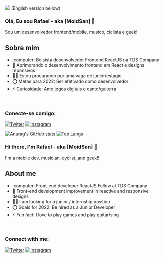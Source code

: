 <img src="https://i.ibb.co/S7LRSdf/Letras-Pinceladas-C-u-Noturno-Natureza-Imagem-de-fundo-de-tela.png">
(English version bellow)
<br/>

### Olá, Eu sou Rafael - aka [MoidSan] 👋
Sou um desenvolvedor frontend/mobile, musico, ciclista e geek!
<h2>Sobre mim</h2>
<ul>
<li>:computer: Bolsista desenvolvedor Frontend ReactJS na TDS Company </li>
<li>🌱 Aprimorando o desenvolvimento frontend em React e designs reponsivos</li>
<li>👨‍💻 Estou procurando por uma vaga de junior/estágio</li>
<li>⭕ Metas para 2022: Ser efetivado como desenvolvedor</li>
<li>⚡ Curiosidade: Amo jogos digitais e canto/guiterra</li>
  </ul>

<br    />




### Conecte-se comigo:
[![Twitter](https://img.shields.io/badge/-Twitter-%231DA1F2.svg?&style=flat-square&logo=twitter&logoColor=white)](https://twitter.com/Moidsan2)
[![Instagram](https://img.shields.io/badge/-Instagram-%23E4405F.svg?&style=flat-square&logo=instagram&logoColor=white)](https://instagram.com/rafaelmoid)

[![Anurag's GitHub stats](https://github-readme-stats.vercel.app/api?username=RafaelMoid&show_icons=true&theme=tokyonight)](https://github.com/RafaelMoid/github-readme-stats)
[![Top Langs](https://github-readme-stats.vercel.app/api/top-langs/?username=RafaelMoid&show_icons=true&theme=tokyonight&layout=compact)](https://github.com/RafaelMoid/github-readme-stats)


[twitter]: https://twitter.com/Moidsan2
[youtube]: https://youtube.com/UCHqMAlgf6iK5kuKt7THx54w
[instagram]: https://instagram.com/rafaelmoid
[linkedin]: https://linkedin.com/in/rafaelvarelati




### Hi there, I'm Rafael - aka [MoidSan] 👋
I'm a mobile dev, musician, cyclist, and geek!!
<h2>About me</h2>
<ul>
<li>:computer: Front-end developer ReactJS Fellow at TDS Company</li>
<li>🌱 Front-end development improvement in reactive and responsive designs</li>
<li>👨‍💻 I am looking for a junior / internship position</li>
<li>⭕ Goals for 2022: Be hired as a Junior Developer</li>
<li>⚡ Fun fact: I love to play games and play guitar/sing</li>
  </ul>

<br    />




### Connect with me:
[![Twitter](https://img.shields.io/badge/-Twitter-%231DA1F2.svg?&style=flat-square&logo=twitter&logoColor=white)](https://twitter.com/Moidsan2)
[![Instagram](https://img.shields.io/badge/-Instagram-%23E4405F.svg?&style=flat-square&logo=instagram&logoColor=white)](https://instagram.com/rafaelmoid)



[twitter]: https://twitter.com/Moidsan2
[youtube]: https://youtube.com/UCHqMAlgf6iK5kuKt7THx54w
[instagram]: https://instagram.com/rafaelmoid
[linkedin]: https://linkedin.com/in/rafaelvarelati
